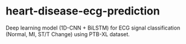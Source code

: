 # heart-disease-ecg-prediction
Deep learning model (1D-CNN + BiLSTM) for ECG signal classification (Normal, MI, ST/T Change) using PTB-XL dataset.
